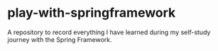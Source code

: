 # play-with-springframework
A repository to record everything I have learned during my self-study journey with the Spring Framework.
